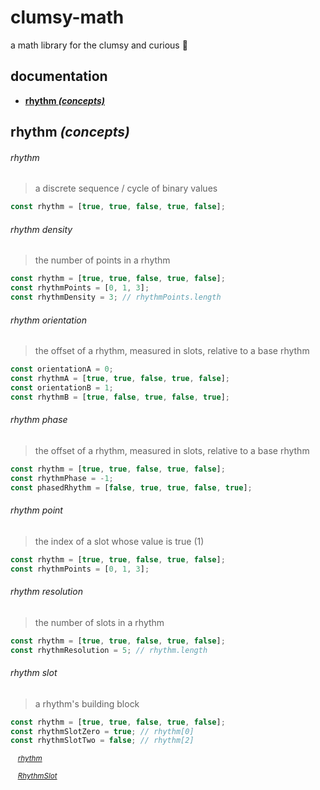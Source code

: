 # clumsy-math

a math library for the clumsy and curious 🙂

## documentation

- **[rhythm _(concepts)_](#rhythm-concepts)**


## rhythm _(concepts)_

###### rhythm

> a discrete sequence / cycle of binary values

```typescript
const rhythm = [true, true, false, true, false];
```

###### rhythm density

> the number of points in a rhythm

```typescript
const rhythm = [true, true, false, true, false];
const rhythmPoints = [0, 1, 3];
const rhythmDensity = 3; // rhythmPoints.length
```

###### rhythm orientation

> the offset of a rhythm, measured in slots, relative to a base rhythm

```typescript
const orientationA = 0;
const rhythmA = [true, true, false, true, false];
const orientationB = 1;
const rhythmB = [true, false, true, false, true];
```

###### rhythm phase

> the offset of a rhythm, measured in slots, relative to a base rhythm

```typescript
const rhythm = [true, true, false, true, false];
const rhythmPhase = -1;
const phasedRhythm = [false, true, true, false, true];
```

###### rhythm point

> the index of a slot whose value is true (1)

```typescript
const rhythm = [true, true, false, true, false];
const rhythmPoints = [0, 1, 3];
```

###### rhythm resolution

> the number of slots in a rhythm

```typescript
const rhythm = [true, true, false, true, false];
const rhythmResolution = 5; // rhythm.length
```

###### rhythm slot

> a rhythm's building block

```ts
const rhythm = [true, true, false, true, false];
const rhythmSlotZero = true; // rhythm[0]
const rhythmSlotTwo = false; // rhythm[2]
```

<sup><i>&emsp;[rhythm](todo)</i></sup>

<sup><i>&emsp;[RhythmSlot](todo)</i></sup>


